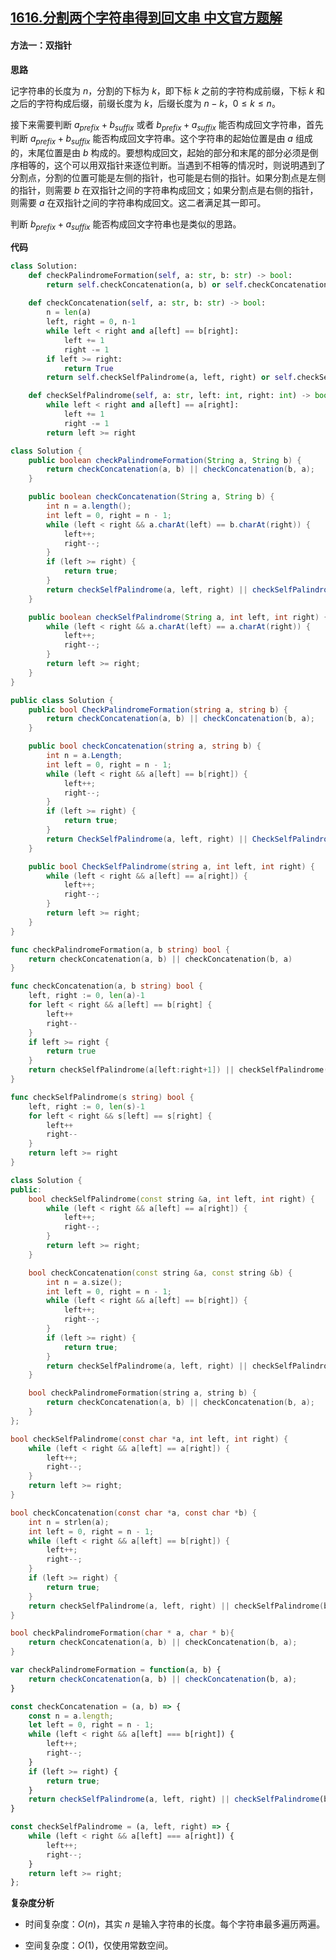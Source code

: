 ## [1616.分割两个字符串得到回文串 中文官方题解](https://leetcode.cn/problems/split-two-strings-to-make-palindrome/solutions/100000/fen-ge-liang-ge-zi-fu-chuan-de-dao-hui-w-bjzk)

#### 方法一：双指针

**思路**

记字符串的长度为 $n$，分割的下标为 $k$，即下标 $k$ 之前的字符构成前缀，下标 $k$ 和之后的字符构成后缀，前缀长度为 $k$，后缀长度为 $n-k$，$0 \leq k \leq n$。

接下来需要判断 $a_\textit{prefix} + b_\textit{suffix}$ 或者 $b_\textit{prefix} + a_\textit{suffix}$ 能否构成回文字符串，首先判断 $a_\textit{prefix} + b_\textit{suffix}$ 能否构成回文字符串。这个字符串的起始位置是由 $a$ 组成的，末尾位置是由 $b$ 构成的。要想构成回文，起始的部分和末尾的部分必须是倒序相等的，这个可以用双指针来逐位判断。当遇到不相等的情况时，则说明遇到了分割点，分割的位置可能是左侧的指针，也可能是右侧的指针。如果分割点是左侧的指针，则需要 $b$ 在双指针之间的字符串构成回文；如果分割点是右侧的指针，则需要 $a$ 在双指针之间的字符串构成回文。这二者满足其一即可。

判断 $b_\textit{prefix} + a_\textit{suffix}$ 能否构成回文字符串也是类似的思路。

**代码**

```Python [sol1-Python3]
class Solution:
    def checkPalindromeFormation(self, a: str, b: str) -> bool:
        return self.checkConcatenation(a, b) or self.checkConcatenation(b, a)
    
    def checkConcatenation(self, a: str, b: str) -> bool:
        n = len(a)
        left, right = 0, n-1
        while left < right and a[left] == b[right]:
            left += 1
            right -= 1
        if left >= right:
            return True
        return self.checkSelfPalindrome(a, left, right) or self.checkSelfPalindrome(b, left, right)

    def checkSelfPalindrome(self, a: str, left: int, right: int) -> bool:
        while left < right and a[left] == a[right]:
            left += 1
            right -= 1
        return left >= right
```

```Java [sol1-Java]
class Solution {
    public boolean checkPalindromeFormation(String a, String b) {
        return checkConcatenation(a, b) || checkConcatenation(b, a);
    }

    public boolean checkConcatenation(String a, String b) {
        int n = a.length();
        int left = 0, right = n - 1;
        while (left < right && a.charAt(left) == b.charAt(right)) {
            left++;
            right--;
        }
        if (left >= right) {
            return true;
        }
        return checkSelfPalindrome(a, left, right) || checkSelfPalindrome(b, left, right);
    }

    public boolean checkSelfPalindrome(String a, int left, int right) {
        while (left < right && a.charAt(left) == a.charAt(right)) {
            left++;
            right--;
        }
        return left >= right;
    }
}
```

```C# [sol1-C#]
public class Solution {
    public bool CheckPalindromeFormation(string a, string b) {
        return checkConcatenation(a, b) || checkConcatenation(b, a);
    }

    public bool checkConcatenation(string a, string b) {
        int n = a.Length;
        int left = 0, right = n - 1;
        while (left < right && a[left] == b[right]) {
            left++;
            right--;
        }
        if (left >= right) {
            return true;
        }
        return CheckSelfPalindrome(a, left, right) || CheckSelfPalindrome(b, left, right);
    }

    public bool CheckSelfPalindrome(string a, int left, int right) {
        while (left < right && a[left] == a[right]) {
            left++;
            right--;
        }
        return left >= right;
    }
}
```

```go [sol1-Golang]
func checkPalindromeFormation(a, b string) bool {
    return checkConcatenation(a, b) || checkConcatenation(b, a)
}

func checkConcatenation(a, b string) bool {
    left, right := 0, len(a)-1
    for left < right && a[left] == b[right] {
        left++
        right--
    }
    if left >= right {
        return true
    }
    return checkSelfPalindrome(a[left:right+1]) || checkSelfPalindrome(b[left:right+1])
}

func checkSelfPalindrome(s string) bool {
    left, right := 0, len(s)-1
    for left < right && s[left] == s[right] {
        left++
        right--
    }
    return left >= right
}
```

```C++ [sol1-C++]
class Solution {
public:
    bool checkSelfPalindrome(const string &a, int left, int right) {
        while (left < right && a[left] == a[right]) {
            left++;
            right--;
        }
        return left >= right;
    }

    bool checkConcatenation(const string &a, const string &b) {
        int n = a.size();
        int left = 0, right = n - 1;
        while (left < right && a[left] == b[right]) {
            left++;
            right--;
        }
        if (left >= right) {
            return true;
        }
        return checkSelfPalindrome(a, left, right) || checkSelfPalindrome(b, left, right);
    }

    bool checkPalindromeFormation(string a, string b) {
        return checkConcatenation(a, b) || checkConcatenation(b, a);
    }
};
```

```C [sol1-C]
bool checkSelfPalindrome(const char *a, int left, int right) {
    while (left < right && a[left] == a[right]) {
        left++;
        right--;
    }
    return left >= right;
}

bool checkConcatenation(const char *a, const char *b) {
    int n = strlen(a);
    int left = 0, right = n - 1;
    while (left < right && a[left] == b[right]) {
        left++;
        right--;
    }
    if (left >= right) {
        return true;
    }
    return checkSelfPalindrome(a, left, right) || checkSelfPalindrome(b, left, right);
}

bool checkPalindromeFormation(char * a, char * b){
    return checkConcatenation(a, b) || checkConcatenation(b, a);
}
```

```JavaScript [sol1-JavaScript]
var checkPalindromeFormation = function(a, b) {
    return checkConcatenation(a, b) || checkConcatenation(b, a);
}

const checkConcatenation = (a, b) => {
    const n = a.length;
    let left = 0, right = n - 1;
    while (left < right && a[left] === b[right]) {
        left++;
        right--;
    }
    if (left >= right) {
        return true;
    }
    return checkSelfPalindrome(a, left, right) || checkSelfPalindrome(b, left, right);
}

const checkSelfPalindrome = (a, left, right) => {
    while (left < right && a[left] === a[right]) {
        left++;
        right--;
    }
    return left >= right;
};
```

**复杂度分析**

- 时间复杂度：$O(n)$，其实 $n$ 是输入字符串的长度。每个字符串最多遍历两遍。

- 空间复杂度：$O(1)$，仅使用常数空间。